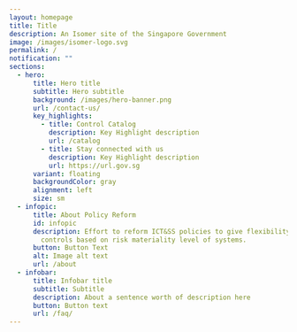 ```yaml
---
layout: homepage
title: Title
description: An Isomer site of the Singapore Government
image: /images/isomer-logo.svg
permalink: /
notification: ""
sections:
  - hero:
      title: Hero title
      subtitle: Hero subtitle
      background: /images/hero-banner.png
      url: /contact-us/
      key_highlights:
        - title: Control Catalog
          description: Key Highlight description
          url: /catalog
        - title: Stay connected with us
          description: Key Highlight description
          url: https://url.gov.sg
      variant: floating
      backgroundColor: gray
      alignment: left
      size: sm
  - infopic:
      title: About Policy Reform
      id: infopic
      description: Effort to reform ICT&SS policies to give flexibility to right-fit
        controls based on risk materiality level of systems.
      button: Button Text
      alt: Image alt text
      url: /about
  - infobar:
      title: Infobar title
      subtitle: Subtitle
      description: About a sentence worth of description here
      button: Button text
      url: /faq/
---
```

